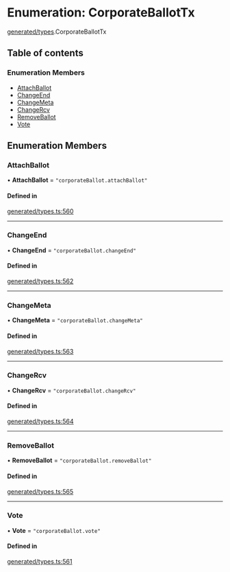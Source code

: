 # Enumeration: CorporateBallotTx

[generated/types](../wiki/generated.types).CorporateBallotTx

## Table of contents

### Enumeration Members

- [AttachBallot](../wiki/generated.types.CorporateBallotTx#attachballot)
- [ChangeEnd](../wiki/generated.types.CorporateBallotTx#changeend)
- [ChangeMeta](../wiki/generated.types.CorporateBallotTx#changemeta)
- [ChangeRcv](../wiki/generated.types.CorporateBallotTx#changercv)
- [RemoveBallot](../wiki/generated.types.CorporateBallotTx#removeballot)
- [Vote](../wiki/generated.types.CorporateBallotTx#vote)

## Enumeration Members

### AttachBallot

• **AttachBallot** = ``"corporateBallot.attachBallot"``

#### Defined in

[generated/types.ts:560](https://github.com/PolymeshAssociation/polymesh-sdk/blob/339b7503/src/generated/types.ts#L560)

___

### ChangeEnd

• **ChangeEnd** = ``"corporateBallot.changeEnd"``

#### Defined in

[generated/types.ts:562](https://github.com/PolymeshAssociation/polymesh-sdk/blob/339b7503/src/generated/types.ts#L562)

___

### ChangeMeta

• **ChangeMeta** = ``"corporateBallot.changeMeta"``

#### Defined in

[generated/types.ts:563](https://github.com/PolymeshAssociation/polymesh-sdk/blob/339b7503/src/generated/types.ts#L563)

___

### ChangeRcv

• **ChangeRcv** = ``"corporateBallot.changeRcv"``

#### Defined in

[generated/types.ts:564](https://github.com/PolymeshAssociation/polymesh-sdk/blob/339b7503/src/generated/types.ts#L564)

___

### RemoveBallot

• **RemoveBallot** = ``"corporateBallot.removeBallot"``

#### Defined in

[generated/types.ts:565](https://github.com/PolymeshAssociation/polymesh-sdk/blob/339b7503/src/generated/types.ts#L565)

___

### Vote

• **Vote** = ``"corporateBallot.vote"``

#### Defined in

[generated/types.ts:561](https://github.com/PolymeshAssociation/polymesh-sdk/blob/339b7503/src/generated/types.ts#L561)
